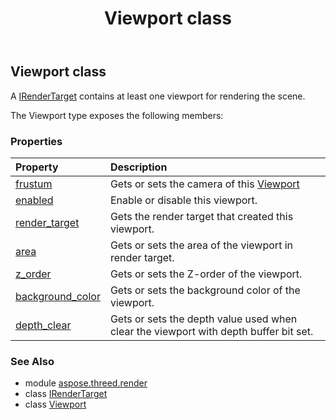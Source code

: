 ﻿---
title: Viewport class
second_title: Aspose.3D for Python via .NET API References
description: 
type: docs
weight: 370
url: /python-net/aspose.threed.render/viewport/
is_root: false
---

## Viewport class

A [IRenderTarget](/3d/python-net/aspose.threed.render/irendertarget) contains at least one viewport for rendering the scene.



The Viewport type exposes the following members:

### Properties
| Property | Description |
| :- | :- |
| [frustum](/3d/python-net/aspose.threed.render/viewport/frustum) | Gets or sets the camera of this [Viewport](/3d/python-net/aspose.threed.render/viewport) |
| [enabled](/3d/python-net/aspose.threed.render/viewport/enabled) | Enable or disable this viewport. |
| [render_target](/3d/python-net/aspose.threed.render/viewport/render_target) | Gets the render target that created this viewport. |
| [area](/3d/python-net/aspose.threed.render/viewport/area) | Gets or sets the area of the viewport in render target. |
| [z_order](/3d/python-net/aspose.threed.render/viewport/z_order) | Gets or sets the Z-order of the viewport. |
| [background_color](/3d/python-net/aspose.threed.render/viewport/background_color) | Gets or sets the background color of the viewport. |
| [depth_clear](/3d/python-net/aspose.threed.render/viewport/depth_clear) | Gets or sets the depth value used when clear the viewport with depth buffer bit set. |



### See Also
* module [aspose.threed.render](..)
* class [IRenderTarget](/3d/python-net/aspose.threed.render/irendertarget)
* class [Viewport](/3d/python-net/aspose.threed.render/viewport)
